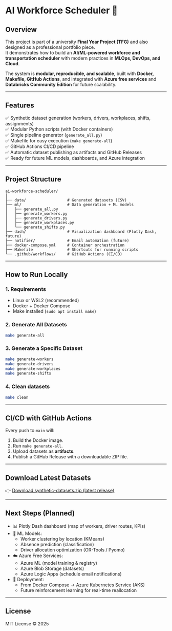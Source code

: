 # AI Workforce Scheduler 🚀

## Overview
This project is part of a university **Final Year Project (TFG)** and also designed as a professional portfolio piece.  
It demonstrates how to build an **AI/ML-powered workforce and transportation scheduler** with modern practices in **MLOps, DevOps, and Cloud**.

The system is **modular, reproducible, and scalable**, built with **Docker, Makefile, GitHub Actions**, and integrated with **Azure free services** and **Databricks Community Edition** for future scalability.

---

## Features
✅ Synthetic dataset generation (workers, drivers, workplaces, shifts, assignments)  
✅ Modular Python scripts (with Docker containers)  
✅ Single pipeline generator (`generate_all.py`)  
✅ Makefile for easy execution (`make generate-all`)  
✅ GitHub Actions CI/CD pipeline  
✅ Automatic dataset publishing as artifacts and GitHub Releases  
✅ Ready for future ML models, dashboards, and Azure integration  

---

## Project Structure
```
ai-workforce-scheduler/
│
├── data/                  # Generated datasets (CSV)
├── ml/                    # Data generation + ML models
│   ├── generate_all.py
│   ├── generate_workers.py
│   ├── generate_drivers.py
│   ├── generate_workplaces.py
│   └── generate_shifts.py
├── dash/                  # Visualization dashboard (Plotly Dash, future)
├── notifier/              # Email automation (future)
├── docker-compose.yml     # Container orchestration
├── Makefile               # Shortcuts for running scripts
└── .github/workflows/     # GitHub Actions (CI/CD)
```

---

## How to Run Locally

### 1. Requirements
- Linux or WSL2 (recommended)  
- Docker + Docker Compose  
- Make installed (`sudo apt install make`)

### 2. Generate All Datasets
```bash
make generate-all
```

### 3. Generate a Specific Dataset
```bash
make generate-workers
make generate-drivers
make generate-workplaces
make generate-shifts
```

### 4. Clean datasets
```bash
make clean
```

---

## CI/CD with GitHub Actions
Every push to `main` will:
1. Build the Docker image.  
2. Run `make generate-all`.  
3. Upload datasets as **artifacts**.  
4. Publish a GitHub Release with a downloadable ZIP file.  

---

## Download Latest Datasets
👉 [Download synthetic-datasets.zip (latest release)](https://github.com/amachicielo/ai-workforce-scheduler/releases/latest)

---

## Next Steps (Planned)
- 📊 Plotly Dash dashboard (map of workers, driver routes, KPIs)  
- 🧠 ML Models:
  - Worker clustering by location (KMeans)
  - Absence prediction (classification)
  - Driver allocation optimization (OR-Tools / Pyomo)
- ☁️ Azure Free Services:
  - Azure ML (model training & registry)
  - Azure Blob Storage (datasets)
  - Azure Logic Apps (schedule email notifications)
- 🚀 Deployment:
  - From Docker Compose → Azure Kubernetes Service (AKS)
  - Future reinforcement learning for real-time reallocation

---

## License
MIT License © 2025  